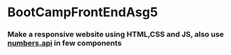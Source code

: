 # BootCampFrontEndAsg5
### Make a responsive website using HTML,CSS and JS, also use [numbers.api](numbers.api) in few components
